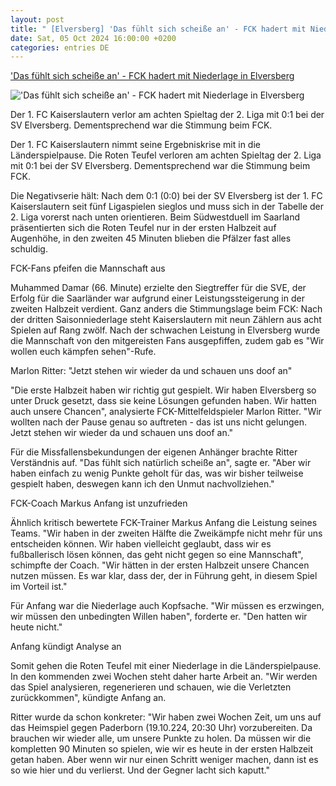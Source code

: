 ```yaml
---
layout: post
title: " [Elversberg] 'Das fühlt sich scheiße an' - FCK hadert mit Niederlage in Elversberg"
date: Sat, 05 Oct 2024 16:00:00 +0200
categories: entries DE
---
```

['Das fühlt sich scheiße an' - FCK hadert mit Niederlage in Elversberg](https://www.swr.de/sport/fussball/1-fc-kaiserslautern/sc-elversberg-fck-nachbericht-stimmen-100.html)

!['Das fühlt sich scheiße an' - FCK hadert mit Niederlage in Elversberg](https://www.swr.de/sport/fussball/1-fc-kaiserslautern/1728136860470%2Cfck-524~_v-16x9@2dL_-6c42aff4e68b43c7868c3240d3ebfa29867457da.jpg)

Der 1. FC Kaiserslautern verlor am achten Spieltag der 2. Liga mit 0:1 bei der SV Elversberg. Dementsprechend war die Stimmung beim FCK.

Der 1. FC Kaiserslautern nimmt seine Ergebniskrise mit in die Länderspielpause. Die Roten Teufel verloren am achten Spieltag der 2. Liga mit 0:1 bei der SV Elversberg. Dementsprechend war die Stimmung beim FCK.

Die Negativserie hält: Nach dem 0:1 (0:0) bei der SV Elversberg ist der 1. FC Kaiserslautern seit fünf Ligaspielen sieglos und muss sich in der Tabelle der 2. Liga vorerst nach unten orientieren. Beim Südwestduell im Saarland präsentierten sich die Roten Teufel nur in der ersten Halbzeit auf Augenhöhe, in den zweiten 45 Minuten blieben die Pfälzer fast alles schuldig.

FCK-Fans pfeifen die Mannschaft aus

Muhammed Damar (66. Minute) erzielte den Siegtreffer für die SVE, der Erfolg für die Saarländer war aufgrund einer Leistungssteigerung in der zweiten Halbzeit verdient. Ganz anders die Stimmungslage beim FCK: Nach der dritten Saisonniederlage steht Kaiserslautern mit neun Zählern aus acht Spielen auf Rang zwölf. Nach der schwachen Leistung in Elversberg wurde die Mannschaft von den mitgereisten Fans ausgepfiffen, zudem gab es "Wir wollen euch kämpfen sehen"-Rufe.

Marlon Ritter: "Jetzt stehen wir wieder da und schauen uns doof an"

"Die erste Halbzeit haben wir richtig gut gespielt. Wir haben Elversberg so unter Druck gesetzt, dass sie keine Lösungen gefunden haben. Wir hatten auch unsere Chancen", analysierte FCK-Mittelfeldspieler Marlon Ritter. "Wir wollten nach der Pause genau so auftreten - das ist uns nicht gelungen. Jetzt stehen wir wieder da und schauen uns doof an."

Für die Missfallensbekundungen der eigenen Anhänger brachte Ritter Verständnis auf. "Das fühlt sich natürlich scheiße an", sagte er. "Aber wir haben einfach zu wenig Punkte geholt für das, was wir bisher teilweise gespielt haben, deswegen kann ich den Unmut nachvollziehen."

FCK-Coach Markus Anfang ist unzufrieden

Ähnlich kritisch bewertete FCK-Trainer Markus Anfang die Leistung seines Teams. "Wir haben in der zweiten Hälfte die Zweikämpfe nicht mehr für uns entscheiden können. Wir haben vielleicht geglaubt, dass wir es fußballerisch lösen können, das geht nicht gegen so eine Mannschaft", schimpfte der Coach. "Wir hätten in der ersten Halbzeit unsere Chancen nutzen müssen. Es war klar, dass der, der in Führung geht, in diesem Spiel im Vorteil ist."

Für Anfang war die Niederlage auch Kopfsache. "Wir müssen es erzwingen, wir müssen den unbedingten Willen haben", forderte er. "Den hatten wir heute nicht."

Anfang kündigt Analyse an

Somit gehen die Roten Teufel mit einer Niederlage in die Länderspielpause. In den kommenden zwei Wochen steht daher harte Arbeit an. "Wir werden das Spiel analysieren, regenerieren und schauen, wie die Verletzten zurückkommen", kündigte Anfang an.

Ritter wurde da schon konkreter: "Wir haben zwei Wochen Zeit, um uns auf das Heimspiel gegen Paderborn (19.10.224, 20:30 Uhr) vorzubereiten. Da brauchen wir wieder alle, um unsere Punkte zu holen. Da müssen wir die kompletten 90 Minuten so spielen, wie wir es heute in der ersten Halbzeit getan haben. Aber wenn wir nur einen Schritt weniger machen, dann ist es so wie hier und du verlierst. Und der Gegner lacht sich kaputt."

